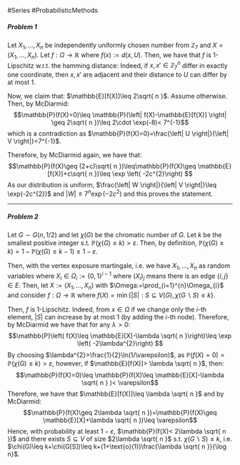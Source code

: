 #Series #ProbabilisticMethods 

##### Problem 1
Let $X_{1},\dots,X_{n}$ be independently uniformly chosen number from $\mathbb{Z}_{7}$ and $X=(X_{1},\dots,X_{n})$.  Let $f:\Omega\to \mathbb{R}$ where $f(x):=d(x,U)$. Then, we have that $f$ is $1$-Lipschitz w.r.t. the hamming distance: Indeed, if $x,x'\in \mathbb{Z}_{7}^n$ differ in exactly one coordinate, then $x,x'$ are adjacent and their distance to $U$ can differ by at most 1. 

Now, we claim that: $\mathbb{E}[f(X)]\leq 2\sqrt{ n }$. Assume otherwise. Then, by McDiarmid:$$\mathbb{P}(f(X)=0)\leq \mathbb{P}(\left| f(X)-\mathbb{E}[f(X)] \right| \geq 2\sqrt{ n })\leq 2\cdot  \exp(-8)< 7^{-1}$$which is a contradiction as $\mathbb{P}(f(X)=0)=\frac{\left| U \right|}{\left| V \right|}=7^{-1}$. 

Therefore, by McDiarmid again, we have that: $$\mathbb{P}(f(X)\geq (2+c)\sqrt{ n })\leq\mathbb{P}(f(X)\geq \mathbb{E}[f(X)]+c\sqrt{ n })\leq \exp \left( -2c^{2}\right) $$As our distribution is uniform, $\frac{\left| W \right|}{\left| V \right|}\leq \exp(-2c^{2})$ and $\left| W \right|\leq 7^n \exp \left( -2c^{2} \right)$ and this proves the statement.

---
##### Problem 2

Let $G\sim G(n, 1/2)$ and let $\chi(G)$ be the chromatic number of $G$. Let $k$ be the smallest positive integer s.t. $\mathbb{P}(\chi(G)\leq k)> \varepsilon$. Then, by definition, $\mathbb{P}(\chi(G)\geq k)=1-\mathbb{P}(\chi(G)\leq k-1)\geq1-\varepsilon$. 


Then, with the vertex exposure martingale, i.e. we have $X_{1},\dots,X_{n}$ as random variables where $X_{i}\in\Omega_{i}:=\{ 0,1 \}^{i-1}$ where $(X_{i})_{j}$ means there is an edge $\{ i,j \}\in E$. Then, let $X:=(X_{1},\dots,X_{n})$ with $\Omega:=\prod_{i=1}^{n}\Omega_{i}$ and consider $f:\Omega\to \mathbb{R}$ where $f(X)=\min\{ |S|:S\subseteq V(G), \chi(G \backslash S) \leq k \}$. 

Then, $f$ is $1$-Lipschitz. Indeed,  from $x\in \Omega$ if we change only the $i$-th element, $|S|$ can increase by at most 1 (by adding the $i$-th node). Therefore, by McDiarmid we have that for any $\lambda>0$: $$\mathbb{P}\left( f(X)\leq \mathbb{E}[X]-\lambda \sqrt{ n }\right)\leq \exp \left( -2\lambda^{2}\right) $$ By choosing $\lambda^{2}>\frac{1}{2}\ln(1/\varepsilon)$, as $\mathbb{P}(f(X)=0)= \mathbb{P}(\chi(G)\leq k)> \varepsilon$, however, if $\mathbb{E}[f(X)]> \lambda \sqrt{ n }$, then: $$\mathbb{P}(f(X)=0)\leq \mathbb{P}(f(X)\leq \mathbb{E}[X]-\lambda \sqrt{ n } )< \varepsilon$$Therefore, we have that $\mathbb{E}[f(X)]\leq \lambda \sqrt{ n }$ and by McDiarmid: $$\mathbb{P}(f(X)\geq 2\lambda \sqrt{ n })=\mathbb{P}(f(X)\geq \mathbb{E}[X]+\lambda \sqrt{ n })\leq  \varepsilon$$Hence, with probability at least $1-\varepsilon$,  $\mathbb{P}(f(X)< 2\lambda \sqrt{ n })$ and there exists $S\subseteq V$ of size $2\lambda \sqrt{ n }$ s.t. $\chi(G \backslash S)\leq k$, i.e. $\chi(G)\leq k+\chi(G[S])\leq k+(1+\text{o}(1))\frac{\lambda \sqrt{ n }}{\log n}$. 

